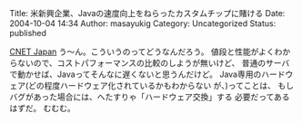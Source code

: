Title: 米新興企業、Javaの速度向上をねらったカスタムチップに賭ける
Date: 2004-10-04 14:34
Author: masayukig
Category: Uncategorized
Status: published

[CNET
Japan](http://japan.cnet.com/news/ent/story/0,2000047623,20074847,00.htm)
う〜ん。こういうのってどうなんだろう。
値段と性能がよくわからないので、コストパフォーマンスの比較のしようが無いけど、
普通のサーバで動かせば、Javaってそんなに遅くないと思うんだけど。
Java専用のハードウェア(どの程度ハードウェア化されているかもわからない
が、)ってことは、
もしバグがあった場合には、へたすりゃ「ハードウェア交換」する
必要だってあるはずだ。
むむむ。
